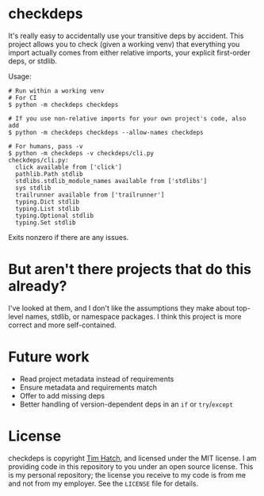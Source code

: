# checkdeps

It's really easy to accidentally use your transitive deps by accident.  This
project allows you to check (given a working venv) that everything you import
actually comes from either relative imports, your explicit first-order deps, or
stdlib.

Usage:

```
# Run within a working venv
# For CI
$ python -m checkdeps checkdeps

# If you use non-relative imports for your own project's code, also add
$ python -m checkdeps checkdeps --allow-names checkdeps

# For humans, pass -v
$ python -m checkdeps -v checkdeps/cli.py
checkdeps/cli.py:
  click available from ['click']
  pathlib.Path stdlib
  stdlibs.stdlib_module_names available from ['stdlibs']
  sys stdlib
  trailrunner available from ['trailrunner']
  typing.Dict stdlib
  typing.List stdlib
  typing.Optional stdlib
  typing.Set stdlib
```

Exits nonzero if there are any issues.

# But aren't there projects that do this already?

I've looked at them, and I don't like the assumptions they make about top-level
names, stdlib, or namespace packages.  I think this project is more correct and
more self-contained.

# Future work

* Read project metadata instead of requirements
* Ensure metadata and requirements match
* Offer to add missing deps
* Better handling of version-dependent deps in an `if` or `try`/`except`

# License

checkdeps is copyright [Tim Hatch](https://timhatch.com/), and licensed under
the MIT license.  I am providing code in this repository to you under an open
source license.  This is my personal repository; the license you receive to
my code is from me and not from my employer. See the `LICENSE` file for details.
